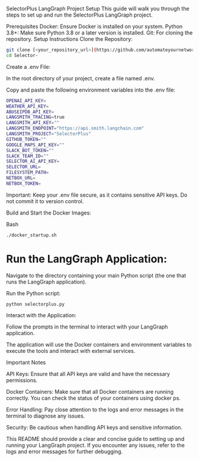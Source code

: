 SelectorPlus LangGraph Project Setup
This guide will walk you through the steps to set up and run the SelectorPlus LangGraph project.

Prerequisites
Docker: Ensure Docker is installed on your system.
Python 3.8+: Make sure Python 3.8 or a later version is installed.
Git: For cloning the repository.
Setup Instructions
Clone the Repository:

```Bash
git clone [<your_repository_url>](https://github.com/automateyournetwork/Selector-)
cd Selector-
```

Create a .env File:

In the root directory of your project, create a file named .env.

Copy and paste the following environment variables into the .env file:
```bash
OPENAI_API_KEY=
WEATHER_API_KEY=
ABUSEIPDB_API_KEY=
LANGSMITH_TRACING=true
LANGSMITH_API_KEY=""
LANGSMITH_ENDPOINT="https://api.smith.langchain.com"
LANGSMITH_PROJECT="SelectorPlus"
GITHUB_TOKEN=""
GOOGLE_MAPS_API_KEY=""
SLACK_BOT_TOKEN=""
SLACK_TEAM_ID=""
SELECTOR_AI_API_KEY=
SELECTOR_URL=
FILESYSTEM_PATH=
NETBOX_URL=
NETBOX_TOKEN=

```
 Important: Keep your .env file secure, as it contains sensitive API keys. Do not commit it to version control.

Build and Start the Docker Images:

Bash
```bash
./docker_startup.sh
```

# Run the LangGraph Application:

Navigate to the directory containing your main Python script (the one that runs the LangGraph application).

Run the Python script:

```Bash
python selectorplus.py
```

Interact with the Application:

Follow the prompts in the terminal to interact with your LangGraph application.

The application will use the Docker containers and environment variables to execute the tools and interact with external services.

Important Notes

API Keys: Ensure that all API keys are valid and have the necessary permissions.

Docker Containers: Make sure that all Docker containers are running correctly. You can check the status of your containers using docker ps.

Error Handling: Pay close attention to the logs and error messages in the terminal to diagnose any issues.

Security: Be cautious when handling API keys and sensitive information.

This README should provide a clear and concise guide to setting up and running your LangGraph project. If you encounter any issues, refer to the logs and error messages for further debugging.